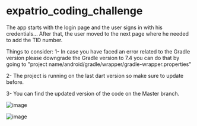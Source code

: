# expatrio_coding_challenge

The app starts with the login page and the user signs in with his credentials...
After that, the user moved to the next page where he needed to add the TID number.

Things to consider:
  1-  In case you have faced an error related to the Gradle version please downgrade the Gradle version to 7.4
  you can do that by going to "project name/android/gradle/wrapper/gradle-wrapper.properties"
  
  2-  The project is running on the last dart version so make sure to update before.
  
  3-  You can find the updated version of the code on the Master branch.


![image](https://github.com/MohammedAttar002997/expatrio_coding_challenge/assets/49459316/98e0d97e-e219-453e-947c-c12085ed7bea)

![image](https://github.com/MohammedAttar002997/expatrio_coding_challenge/assets/49459316/9c13d476-a464-4e7a-a293-96a65c352be6)

